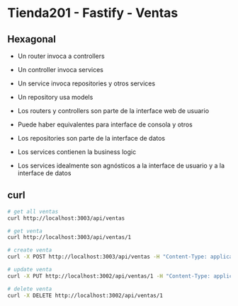 # Tienda201 - Fastify - Ventas

## Hexagonal

- Un router invoca a controllers
- Un controller invoca services
- Un service invoca repositories y otros services
- Un repository usa models

- Los routers y controllers son parte de la interface web de usuario
- Puede haber equivalentes para interface de consola y otros
- Los repositories son parte de la interface de datos
- Los services contienen la business logic
- Los services idealmente son agnósticos a la interface de usuario y a la interface de datos

## curl

```sh
# get all ventas
curl http://localhost:3003/api/ventas

# get venta
curl http://localhost:3003/api/ventas/1

# create venta
curl -X POST http://localhost:3003/api/ventas -H "Content-Type: application/json" -d '{"persona_id": 1, "producto_id": 1, "precio": 15, "cantidad": 1}'

# update venta
curl -X PUT http://localhost:3002/api/ventas/1 -H "Content-Type: application/json" -d '{"cantidad": 2}'

# delete venta
curl -X DELETE http://localhost:3002/api/ventas/1